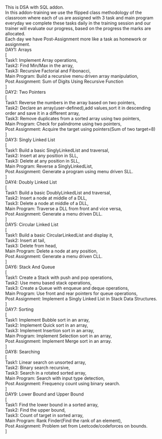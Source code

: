 This is DSA with SQL addon.     
In this addon-training we use the flipped class methodology of the classroom where each of us are assigned with 3 task and main program everyday we complete these tasks daily in the training session and our trainer will evaluate our progress, based on the progress the marks are allocated.      
  Each day we have Post-Assignment more like a task as homework or assignment.      
  DAY1:   Arrays         
[  
Task1:  Implement Array operations,    
Task2:  Find Min/Max in the array,    
Task3:  Recursive Factorial and Fibonacci,    
Main Program:  Build a recursive menu driven array manipulation,    
Post Assignment:  Sum of Digits Using Recursive Function     
]        
DAY2:  Two Pointers      
[  
Task1:  Reverse the numbers in the array based on two pointers,    
Task2:  Declare an array(user-defined),add values,sort it in descending order and save it in a different array,    
Task3:  Remove duplicates from a sorted array using two pointers,    
Main Program:  Check for palindrome using two pointers,    
Post Assignment:  Acquire the target using pointers(Sum of two target=8)    
]      
DAY3:  Singly Linked List      
[  
Task1:  Build a basic SinglyLinkedList and traversal,    
Task2:  Insert at any position in SLL,    
Task3:  Delete at any position in SLL,    
Main Program:  Reverse a SinglyLinkedList,    
Post Assignment: Generate a program using menu driven SLL.    
]      
DAY4:  Doubly Linked List      
[  
Task1:  Build a basic DoublyLinkedList and traversal,    
Task2:  Insert a node at middle of a DLL,    
Task3:  Delete a node at middle of a DLL,    
Main Program:  Traverse a DLL from front and vice versa,    
Post Assignment: Generate a menu driven DLL.    
]      
DAY5:  Circular Linked List      
[  
Task1:  Build a basic CircularLinkedList and display it,    
Task2:  Insert at tail,    
Task3:  Delete from head,    
Main Program:  Delete a node at any position,    
Post Assignment: Generate a menu driven CLL.    
]      
DAY6:  Stack And Queue        
[  
Task1:  Create a Stack with push and pop operations,    
Task2:  Use menu based stack operations,    
Task3:  Create a Queue with enqueue and deque operations,    
Main Program:  Use front and rear pointers for queue operations,    
Post Assignment: Implement a Singly Linked List in Stack Data Structures.    
]   
DAY7:  Sorting        
[  
Task1:  Implement Bubble sort in an array,    
Task2:  Implement Quick sort in an array,    
Task3:  Implement Insertion sort in an array,    
Main Program:  Implement Selection sort in an array,    
Post Assignment: Implement Merge sort in an array.    
]  
DAY8:  Searching        
[  
Task1:  Linear search on unsorted array,    
Task2:  Binary search recursive,    
Task3:  Search in a rotated sorted array,    
Main Program:  Search with input type detection,    
Post Assignment: Frequency count using binary search.    
]  
DAY9:  Lower Bound and Upper Bound        
[  
Task1:  Find the lower bound in a sorted array,    
Task2:  Find the upper bound,    
Task3:  Count of target in sorted array,    
Main Program:  Rank Finder(Find the rank of an element),    
Post Assignment: Problem set from Leetcode/codeforces on bounds.    
]  

